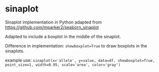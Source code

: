 # sinaplot
Sinaplot implementation in Python adapted from https://github.com/mparker2/seaborn_sinaplot

Adapted to include a boxplot in the middle of the sinaplot.

Difference in implementation: ```showboxplot=True``` to draw boxplots in the sinaplots.

example use: ```sinaplot(x='allele', y=value, data=df, showboxplot=True, point_size=1, width=0.95, scale='area', color='gray')```
